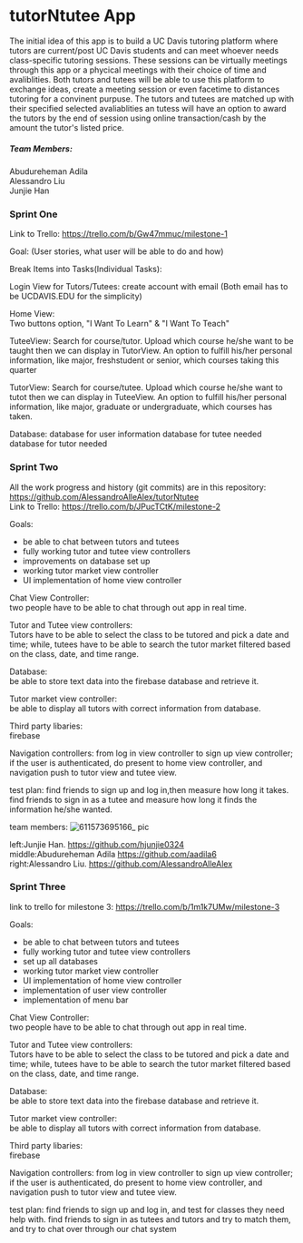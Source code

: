 # tutorNtutee App
The initial idea of this app is to build a UC Davis tutoring platform where tutors are current/post UC Davis students and can meet whoever needs class-specific tutoring sessions. These sessions can be virtually meetings through this app or a phycical meetings with their choice of time and avaliblities. Both tutors and tutees will be able to use this platform to exchange ideas, create a meeting session or even facetime to distances tutoring for a convinent purpuse. The tutors and tutees are matched up with their specified selected avaliablities an tutess will have an option to award the tutors by the end of session using online transaction/cash by the amount the tutor's listed price.


##### Team Members:  
Abudureheman Adila  
Alessandro Liu  
Junjie Han  


### Sprint One
Link to Trello: https://trello.com/b/Gw47mmuc/milestone-1  

Goal: (User stories, what user will be able to do and how)  


Break Items into Tasks(Individual Tasks):  


Login View for Tutors/Tutees: create account with email (Both email has to be UCDAVIS.EDU for the simplicity)

Home View:   
Two buttons option, "I Want To Learn" & "I Want To Teach"

TuteeView: 
Search for course/tutor. Upload which course he/she want to be taught then we can display in TutorView. An option to fulfill his/her personal information, like major, freshstudent or senior, which courses taking this quarter

TutorView:
Search for course/tutee. Upload which course he/she want to tutot then we can display in TuteeView. An option to fulfill his/her personal information, like major, graduate or undergraduate, which courses has taken.

Database:
database for user information
database for tutee needed
database for tutor needed


### Sprint Two
All the work progress and history (git commits) are in this repository: https://github.com/AlessandroAlleAlex/tutorNtutee <br>
Link to Trello: https://trello.com/b/JPucTCtK/milestone-2

Goals: 
- be able to chat between tutors and tutees
- fully working tutor and tutee view controllers
- improvements on database set up
- working tutor market view controller
- UI implementation of home view controller

Chat View Controller:<br>
two people have to be able to chat through out app in real time.

Tutor and Tutee view controllers:<br>
Tutors have to be able to select the class to be tutored and pick a date and time; while, tutees have to be able to search the tutor market filtered based on the class, date, and time range.

Database:<br>
be able to store text data into the firebase database and retrieve it.   

Tutor market view controller:<br>
be able to display all tutors with correct information from database.

Third party libaries:<br>
firebase

Navigation controllers:
from log in view controller to sign up view controller; if the user is authenticated, do present to home view controller, and navigation push to tutor view and tutee view.

test plan:
find friends to sign up and log in,then measure how long it takes.
find friends to sign in as a tutee and measure how long it finds the information he/she wanted.

team members:
![611573695166_ pic](https://user-images.githubusercontent.com/56142553/68819246-51e52e80-063c-11ea-9085-a733abdb3dc7.jpg)

left:Junjie Han. https://github.com/hjunjie0324 <br>
middle:Abudureheman Adila  https://github.com/aadila6 <br>
right:Alessandro Liu.  https://github.com/AlessandroAlleAlex <br>

### Sprint Three
link to trello for milestone 3: https://trello.com/b/1m1k7UMw/milestone-3

Goals: 
- be able to chat between tutors and tutees
- fully working tutor and tutee view controllers
- set up all databases
- working tutor market view controller
- UI implementation of home view controller
- implementation of user view controller
- implementation of menu bar

Chat View Controller:<br>
two people have to be able to chat through out app in real time.

Tutor and Tutee view controllers:<br>
Tutors have to be able to select the class to be tutored and pick a date and time; while, tutees have to be able to search the tutor market filtered based on the class, date, and time range.

Database:<br>
be able to store text data into the firebase database and retrieve it.   

Tutor market view controller:<br>
be able to display all tutors with correct information from database.

Third party libaries:<br>
firebase

Navigation controllers:
from log in view controller to sign up view controller; if the user is authenticated, do present to home view controller, and navigation push to tutor view and tutee view.

test plan:
find friends to sign up and log in, and test for classes they need help with.
find friends to sign in as tutees and tutors and try to match them, and try to chat over through our chat system


